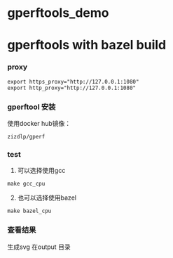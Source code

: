# gperftools_demo
# gperftools with bazel build


### proxy 

```shell
export https_proxy="http://127.0.0.1:1080"
export http_proxy="http://127.0.0.1:1080"
```

### gperftool 安装

使用docker hub镜像：

```
zizdlp/gperf
```


### test

1. 可以选择使用gcc
```shell
make gcc_cpu
```

2. 也可以选择使用bazel

```shell
make bazel_cpu
```

### 查看结果

生成svg 在output 目录
